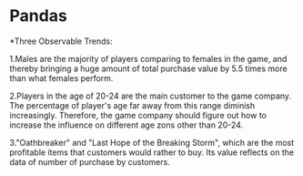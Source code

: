 # Pandas


*Three Observable Trends:

1.Males are the majority of players comparing to females in the game, and thereby bringing a huge 
amount of total purchase value by 5.5 times more than what females perform.

2.Players in the age of 20-24 are the main customer to the game company. The percentage of player's age far away from this range diminish
increasingly. Therefore, the game company should figure out how to increase the influence on different age zons other than 20-24.

3."Oathbreaker" and "Last Hope of the Breaking Storm", which are the most profitable items that customers would rather to buy. Its value
reflects on the data of number of purchase by customers.  
